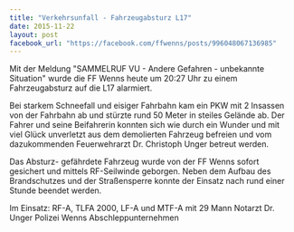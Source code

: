 ```yaml
---
title: "Verkehrsunfall - Fahrzeugabsturz L17"
date: 2015-11-22
layout: post
facebook_url: "https://facebook.com/ffwenns/posts/996048067136985"
---
```


Mit der Meldung "SAMMELRUF VU - Andere Gefahren - unbekannte Situation" wurde die FF Wenns heute um 20:27 Uhr zu einem Fahrzeugabsturz auf die L17 alarmiert.

Bei starkem Schneefall und eisiger Fahrbahn kam ein PKW mit 2 Insassen von der Fahrbahn ab und stürzte rund 50 Meter in steiles Gelände ab. Der Fahrer und seine Beifahrerin konnten sich wie durch ein Wunder und mit viel Glück unverletzt aus dem demolierten Fahrzeug befreien und vom dazukommenden Feuerwehrarzt Dr. Christoph Unger betreut werden.

Das Absturz- gefährdete Fahrzeug wurde von der FF Wenns sofort gesichert und mittels RF-Seilwinde geborgen. Neben dem Aufbau des Brandschutzes und der Straßensperre konnte der Einsatz nach rund einer Stunde beendet werden. 

Im Einsatz:
RF-A, TLFA 2000, LF-A und MTF-A mit 29 Mann
Notarzt Dr. Unger
Polizei Wenns
Abschleppunternehmen